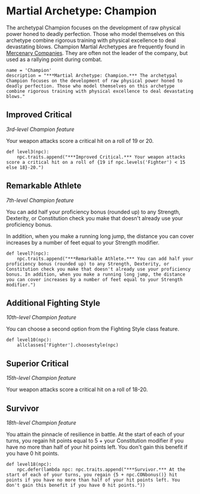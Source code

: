# Martial Archetype: Champion
The archetypal Champion focuses on the development of raw physical power honed to deadly perfection. Those who model themselves on this archetype combine rigorous training with physical excellence to deal devastating blows. Champion Martial Archetypes are frequently found in [Mercenary Companies](../../Organizations/MercCompanies/index.md). They are often not the leader of the company, but used as a rallying point during combat.

```
name = 'Champion'
description = "***Martial Archetype: Champion.*** The archetypal Champion focuses on the development of raw physical power honed to deadly perfection. Those who model themselves on this archetype combine rigorous training with physical excellence to deal devastating blows."
```

## Improved Critical
*3rd-level Champion feature*

Your weapon attacks score a critical hit on a roll of 19 or 20.

```
def level3(npc):
    npc.traits.append("***Improved Critical.*** Your weapon attacks score a critical hit on a roll of {19 if npc.levels('Fighter') < 15 else 18}-20.")
```

## Remarkable Athlete
*7th-level Champion feature*

You can add half your proficiency bonus (rounded up) to any Strength, Dexterity, or Constitution check you make that doesn't already use your proficiency bonus.

In addition, when you make a running long jump, the distance you can cover increases by a number of feet equal to your Strength modifier.

```
def level7(npc):
    npc.traits.append("***Remarkable Athlete.*** You can add half your proficiency bonus (rounded up) to any Strength, Dexterity, or Constitution check you make that doesn't already use your proficiency bonus. In addition, when you make a running long jump, the distance you can cover increases by a number of feet equal to your Strength modifier.")
```

## Additional Fighting Style
*10th-level Champion feature*

You can choose a second option from the Fighting Style class feature.

```
def level10(npc):
    allclasses['Fighter'].choosestyle(npc)
```

## Superior Critical
*15th-level Champion feature*

Your weapon attacks score a critical hit on a roll of 18-20.

## Survivor
*18th-level Champion feature*

You attain the pinnacle of resilience in battle. At the start of each of your turns, you regain hit points equal to 5 + your Constitution modifier if you have no more than half of your hit points left. You don't gain this benefit if you have 0 hit points.

```
def level18(npc):
    npc.defer(lambda npc: npc.traits.append("***Survivor.*** At the start of each of your turns, you regain {5 + npc.CONbonus()} hit points if you have no more than half of your hit points left. You don't gain this benefit if you have 0 hit points."))
```
